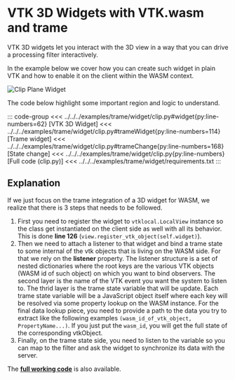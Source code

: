 # VTK 3D Widgets with VTK.wasm and trame

VTK 3D widgets let you interact with the 3D view in a way that you can drive a processing filter interactively.

In the example below we cover how you can create such widget in plain VTK and how to enable it on the client within the WASM context.

![Clip Plane Widget](/assets/images/trame/clip.png)

The code below highlight some important region and logic to understand.

::: code-group
<<< ../../../examples/trame/widget/clip.py#widget{py:line-numbers=62} [VTK 3D Widget]
<<< ../../../examples/trame/widget/clip.py#trameWidget{py:line-numbers=114} [Trame widget]
<<< ../../../examples/trame/widget/clip.py#trameChange{py:line-numbers=168} [State change]
<<< ../../../examples/trame/widget/clip.py{py:line-numbers} [Full code (clip.py)]
<<< ../../../examples/trame/widget/requirements.txt
:::

## Explanation

If we just focus on the trame integration of a 3D widget for WASM, we realize that there is 3 steps that needs to be followed.

1. First you need to register the widget to `vtklocal.LocalView` instance so the class get instantiated on the client side as well with all its behavior. This is done __line 126__ (`view.register_vtk_object(self.widget)`).
2. Then we need to attach a listener to that widget and bind a trame state to some internal of the vtk objects that is living on the WASM side. For that we rely on the __listener__ property. The listener structure is a set of nested dictionaries where the root keys are the various VTK objects (WASM id of such object) on which you want to bind observers. The second layer is the name of the VTK event you want the system to listen to. The thrid layer is the trame state variable that will be update. Each trame state variable will be a JavaScript object itself where each key will be resolved via some property lookup on the WASM instance. For the final data lookup piece, you need to provide a path to the data you try to extract like the following examples `(wasm_id_of_vtk_object, PropertyName...)`. If you just put the `wasm_id`, you will get the full state of the corresponding vtkObject.
3. Finally, on the trame state side, you need to listen to the variable so you can map to the filter and ask the widget to synchronize its data with the server. 

The [__full working code__](https://github.com/Kitware/vtk-wasm/tree/main/examples/trame/widget) is also available. 
